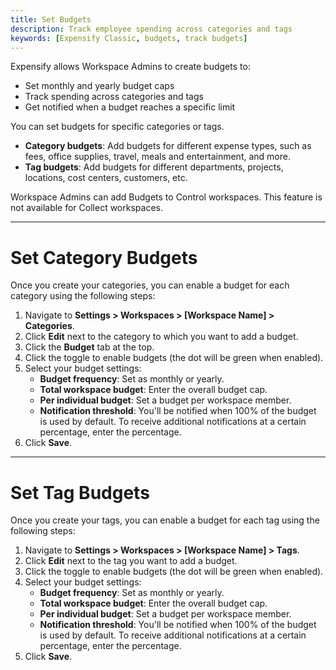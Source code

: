 ```yaml
---
title: Set Budgets
description: Track employee spending across categories and tags
keywords: [Expensify Classic, budgets, track budgets]
---
```

<div id="expensify-classic" markdown="1">

Expensify allows Workspace Admins to create budgets to:
- Set monthly and yearly budget caps
- Track spending across categories and tags
- Get notified when a budget reaches a specific limit

You can set budgets for specific categories or tags.
- **Category budgets**: Add budgets for different expense types, such as fees, office supplies, travel, meals and entertainment, and more.
- **Tag budgets**: Add budgets for different departments, projects, locations, cost centers, customers, etc.

Workspace Admins can add Budgets to Control workspaces. This feature is not available for Collect workspaces.

---

# Set Category Budgets

Once you create your categories, you can enable a budget for each category using the following steps:
1. Navigate to **Settings > Workspaces > [Workspace Name] > Categories**.
2. Click **Edit** next to the category to which you want to add a budget.
3. Click the **Budget** tab at the top.
4. Click the toggle to enable budgets (the dot will be green when enabled).
5. Select your budget settings:
   - **Budget frequency**: Set as monthly or yearly.
   - **Total workspace budget**: Enter the overall budget cap.
   - **Per individual budget**: Set a budget per workspace member.
   - **Notification threshold**: You'll be notified when 100% of the budget is used by default. To receive additional notifications at a certain percentage, enter the percentage.
6. Click **Save**.

---

# Set Tag Budgets

Once you create your tags, you can enable a budget for each tag using the following steps:
1. Navigate to **Settings > Workspaces > [Workspace Name] > Tags**.
2. Click **Edit** next to the tag you want to add a budget.  
3. Click the toggle to enable budgets (the dot will be green when enabled).
4. Select your budget settings:
   - **Budget frequency**: Set as monthly or yearly.
   - **Total workspace budget**: Enter the overall budget cap.
   - **Per individual budget**: Set a budget per workspace member.
   - **Notification threshold**: You'll be notified when 100% of the budget is used by default. To receive additional notifications at a certain percentage, enter the percentage.
5. Click **Save**.

</div>
